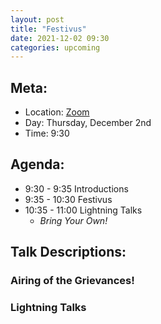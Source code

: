```yaml
---
layout: post
title: "Festivus"
date: 2021-12-02 09:30
categories: upcoming
---
```


## Meta:

- Location: [Zoom](https://z.umn.edu/cpmstream)
- Day: Thursday, December 2nd
- Time: 9:30

## Agenda:

- 9:30 - 9:35 Introductions
- 9:35 - 10:30 Festivus
- 10:35 - 11:00 Lightning Talks
  - _Bring Your Own!_

## Talk Descriptions:

### Airing of the Grievances!

### Lightning Talks
